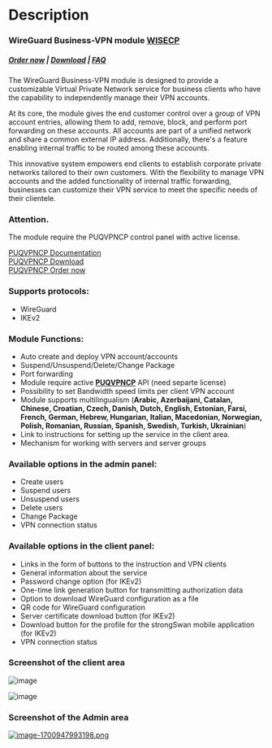 # Description

### WireGuard Business-VPN module **[WISECP](https://puqcloud.com/link.php?id=78)** 

##### [Order now](https://puqcloud.com/index.php?rp=/store/wisecp-module-wireguard-business-vpn) | [Download](https://download.puqcloud.com/WISECP/Product/PUQ_WISECP-WireGuard-Business-VPN/) | [FAQ](https://faq.puqcloud.com/)

The WireGuard Business-VPN module is designed to provide a customizable Virtual Private Network service for business clients who have the capability to independently manage their VPN accounts.

At its core, the module gives the end customer control over a group of VPN account entries, allowing them to add, remove, block, and perform port forwarding on these accounts. All accounts are part of a unified network and share a common external IP address. Additionally, there's a feature enabling internal traffic to be routed among these accounts.

This innovative system empowers end clients to establish corporate private networks tailored to their own customers. With the flexibility to manage VPN accounts and the added functionality of internal traffic forwarding, businesses can customize their VPN service to meet the specific needs of their clientele.

### Attention.  
The module require the PUQVPNCP control panel with active license.   
  
[PUQVPNCP Documentation](https://doc.puq.info/books/puqvpncp/page/description)  
[PUQVPNCP Download](https://download.puqcloud.com/cp/puqvpncp/)  
[PUQVPNCP Order now](https://panel.puqcloud.com/index.php?rp=/store/puqvpn)  

### Supports protocols:

- WireGuard
- IKEv2

### Module Functions:

- Auto create and deploy VPN account/accounts
- Suspend/Unsuspend/Delete/Change Package
- Port forwarding
- Module require active **[PUQVPNCP](https://doc.puq.info/books/puqvpncp/page/description)** API (need separte license)
- Possibility to set Bandwidth speed limits per client VPN account
- Module supports multilingualism (**Arabic, Azerbaijani, Catalan, Chinese, Croatian, Czech, Danish, Dutch, English, Estonian, Farsi, French, German, Hebrew, Hungarian, Italian, Macedonian, Norwegian, Polish, Romanian, Russian, Spanish, Swedish, Turkish, Ukrainian**)
- Link to instructions for setting up the service in the client area.
- Mechanism for working with servers and server groups

### Available options in the admin panel:

- Create users
- Suspend users
- Unsuspend users
- Delete users
- Change Package
- VPN connection status

### Available options in the client panel:

- Links in the form of buttons to the instruction and VPN clients
- General information about the service
- Password change option (for IKEv2)
- One-time link generation button for transmitting authorization data
- Option to download WireGuard configuration as a file
- QR code for WireGuard configuration
- Server certificate download button (for IKEv2)
- Download button for the profile for the strongSwan mobile application (for IKEv2)
- VPN connection status

### Screenshot of the client area

![image](https://github.com/PUQ-sp-z-o-o/WISECP-Module-WireGuard-Business-VPN/assets/81689153/c85b9a96-2147-49f0-8298-381b61542570)

![image](https://github.com/PUQ-sp-z-o-o/WISECP-Module-WireGuard-Business-VPN/assets/81689153/71b768b7-92e4-4f66-b8ff-8e3c20cd3de2)

### Screenshot of the Admin area

[![image-1700947993198.png](https://doc.puq.info/uploads/images/gallery/2023-11/scaled-1680-/image-1700947993198.png)](https://doc.puq.info/uploads/images/gallery/2023-11/image-1700947993198.png)
